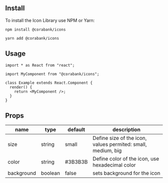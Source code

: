 ## Install

To install the Icon Library use NPM or Yarn:

```shell
npm install @corabank/icons
```

```shell
yarn add @corabank/icons
```

## Usage

```tsx
import * as React from "react";

import MyComponent from "@corabank/icons";

class Example extends React.Component {
  render() {
    return <MyComponent />;
  }
}
```

## Props

| name       | type    | default | description                                                  |
| ---------- | ------- | ------- | ------------------------------------------------------------ |
| size       | string  | small   | Define size of the icon, values permited: small, medium, big |
| color      | string  | #3B3B3B | Define color of the icon, use hexadecimal color              |
| background | boolean | false   | sets background for the icon                                 |
